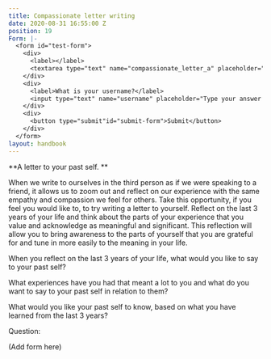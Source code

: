 ```yaml
---
title: Compassionate letter writing
date: 2020-08-31 16:55:00 Z
position: 19
Form: |-
  <form id="test-form">
    <div>
      <label></label>
      <textarea type="text" name="compassionate_letter_a" placeholder="Type your answer here"/></textarea>
    </div>
    <div>
      <label>What is your username?</label>
      <input type="text" name="username" placeholder="Type your answer here"/></input>
    </div>
    <div>
      <button type="submit"id="submit-form">Submit</button>
    </div>
  </form>
layout: handbook
---
```


**A letter to your past self. **

When we write to ourselves in the third person as if we were speaking to a friend, it allows us to zoom out and reflect on our experience with the same empathy and compassion we feel for others. Take this opportunity, if you feel you would like to, to try writing a letter to yourself. Reflect on the last 3 years of your life and think about the parts of your experience that you value and acknowledge as meaningful and significant. This reflection will allow you to bring awareness to the parts of yourself that you are grateful for and tune in more easily to the meaning in your life. 

When you reflect on the last 3 years of your life, what would you like to say to your past self?

What experiences have you had that meant a lot to you and what do you want to say to your past self in relation to them?

What would you like your past self to know, based on what you have learned from the last 3 years?  

Question: 

(Add form here) 

